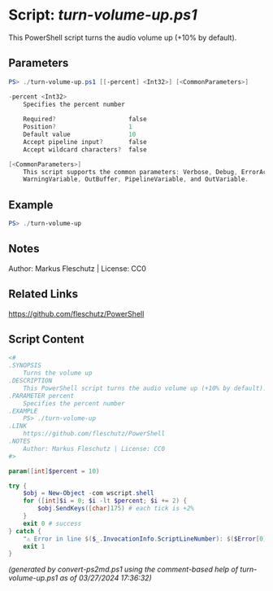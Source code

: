 Script: *turn-volume-up.ps1*
========================

This PowerShell script turns the audio volume up (+10% by default).

Parameters
----------
```powershell
PS> ./turn-volume-up.ps1 [[-percent] <Int32>] [<CommonParameters>]

-percent <Int32>
    Specifies the percent number
    
    Required?                    false
    Position?                    1
    Default value                10
    Accept pipeline input?       false
    Accept wildcard characters?  false

[<CommonParameters>]
    This script supports the common parameters: Verbose, Debug, ErrorAction, ErrorVariable, WarningAction, 
    WarningVariable, OutBuffer, PipelineVariable, and OutVariable.
```

Example
-------
```powershell
PS> ./turn-volume-up

```

Notes
-----
Author: Markus Fleschutz | License: CC0

Related Links
-------------
https://github.com/fleschutz/PowerShell

Script Content
--------------
```powershell
<#
.SYNOPSIS
	Turns the volume up 
.DESCRIPTION
	This PowerShell script turns the audio volume up (+10% by default).
.PARAMETER percent
	Specifies the percent number
.EXAMPLE
	PS> ./turn-volume-up
.LINK
	https://github.com/fleschutz/PowerShell
.NOTES
	Author: Markus Fleschutz | License: CC0
#>

param([int]$percent = 10)

try {
	$obj = New-Object -com wscript.shell
	for ([int]$i = 0; $i -lt $percent; $i += 2) {
		$obj.SendKeys([char]175) # each tick is +2%
	}
	exit 0 # success
} catch {
	"⚠️ Error in line $($_.InvocationInfo.ScriptLineNumber): $($Error[0])"
	exit 1
}
```

*(generated by convert-ps2md.ps1 using the comment-based help of turn-volume-up.ps1 as of 03/27/2024 17:36:32)*

